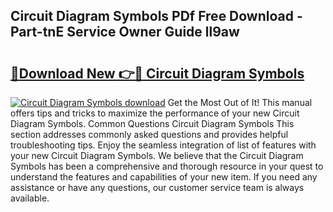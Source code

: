 ## Circuit Diagram Symbols PDf Free Download - Part-tnE Service Owner Guide ll9aw

# <h2><a href="http://dfs2orb.blite.top/?on=Circuit+Diagram+Symbols">🔗Download New 👉🔴 Circuit Diagram Symbols</a></h2>

[![Circuit Diagram Symbols download](https://i.imgur.com/lujVjoI.png)](http://dfs2orb.blite.top/?on=Circuit+Diagram+Symbols)
Get the Most Out of It! This manual offers tips and tricks to maximize the performance of your new Circuit Diagram Symbols. Common Questions Circuit Diagram Symbols This section addresses commonly asked questions and provides helpful troubleshooting tips. Enjoy the seamless integration of list of features with your new Circuit Diagram Symbols. We believe that the Circuit Diagram Symbols has been a comprehensive and thorough resource in your quest to understand the features and capabilities of your new item. If you need any assistance or have any questions, our customer service team is always available.

